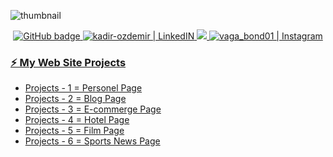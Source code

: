 

![thumbnail](https://i.hizliresim.com/mrpd9wf.png)



<p align="center">
  <a href="https://github.com/secirr">
    <img src="https://img.shields.io/github/followers/secirr?label=GitHub&logo=GitHub&style=for-the-badge" alt="GitHub badge" target="_blank" />
  </a>
  <a href="https://www.linkedin.com/in/kadir-ozdemir/" target="_blank">
  <img alt="kadir-ozdemir | LinkedIN"  src="https://img.shields.io/badge/linkedin-%230077B5.svg?&style=for-the-badge&logo=linkedin&logoColor=white" />
  </a>
  <a href="http://twitter.com/ozdemirkadirr">
    <img src="https://img.shields.io/twitter/follow/ozdemirkadirr?label=Twitter&logo=twitter&style=for-the-badge" />
  </a>
  </a>
<a href="https://www.instagram.com/ozdmr.kadirr/" target="_blank">
  <img alt="vaga_bond01 | Instagram"  src="https://img.shields.io/badge/instagram-%23E4405F.svg?&style=for-the-badge&logo=instagram&logoColor=white" />
  </a>
</p>

### [⚡️ My Web Site Projects](https://linktr.ee/projects_kadir)

- [Projects - 1 = Personel Page](https://kadirozdemir00.netlify.app/)
- [Projects - 2 = Blog Page](https://kadirozdemir01.netlify.app/)
- [Projects - 3 = E-commerge Page](https://kadirozdemir02.netlify.app/)
- [Projects - 4 = Hotel Page](https://kadirozdemir03.netlify.app/)
- [Projects - 5 = Film Page](https://kadirozdemir04.netlify.app/)
- [Projects - 6 = Sports News Page](https://kadirozdemir05.netlify.app/)
